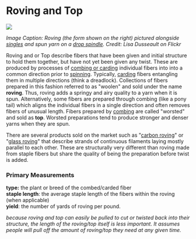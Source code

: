 # Roving and Top

![](../.gitbook/assets/5482951525_d1d8b5cf5d_k.jpg)

_Image Caption: Roving \(the form shown on the right\) pictured alongside_ [_singles_](singles.md) _and spun yarn on a_ [_drop spindle_](../process/spinning/drop-spindle-spinning.md)_. Credit: Lisa Dusseault on Flickr_

Roving and or Top describe fibers that have been given and initial structure to hold them together, but have not yet been given any twist. These are produced by processes of [combing or carding](../process/combing-and-carding.md) individual fibers into into a common direction prior to [spinning](../process/spinning/). Typically, [carding](../process/combing-and-carding.md) fibers entangling them in multiple directions \(think a dreadlock\). Collections of fibers prepared in this fashion referred to as "woolen" and sold under the name **roving**. Thus, roving adds a springy and airy quality to a yarn when it is spun. Alternatively, some fibers are prepared through combing \(like a pony tail\) which aligns the individual fibers in a single direction and often removes fibers of unusual length. Fibers prepared by [combing](../process/combing-and-carding.md) are called "worsted" and sold as **top**. Worsted preparations tend to produce stronger and denser yarns when they are spun.

There are several products sold on the market such as "[carbon roving](https://www.compositeshop.de/xoshop/lng/en/fibers/carbon-fiber/carbon-roving-tenax-sts40-24k.html)" or "[glass roving](https://www.compositeshop.de/xoshop/lng/en/fibers/carbon-fiber/glass-roving-vetrotex-ec14-2400tex-p185.html)" that describe strands of continuous filaments laying mostly parallel to each other. These are structurally very different than roving made from staple fibers but share the quality of being the preparation before twist is added.

### **Primary Measurements**

**type:** the plant or breed of the combed/carded fiber  
**staple length**: the average staple length of the fibers within the roving \(when applicable\)  
**yield**: the number of yards of roving per pound.

_because roving and top can easily be pulled to cut or twisted back into their structure, the length of the roving/top itself is less important. It assumes people will pull off the amount of roving/top they need at any given time._

